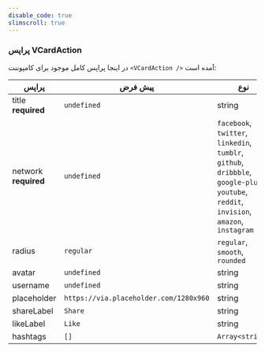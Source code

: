 ```yaml
---
disable_code: true
slimscroll: true
---
```


### پراپس VCardAction

در اینجا پراپس کامل موجود برای کامپوننت `<VCardAction />` آمده است:

| پراپس                     | پیش فرض                                                               | نوع                                                                                                                                      |
| ------------------------- | --------------------------------------------------------------------- | ---------------------------------------------------------------------------------------------------------------------------------------- |
| title<br />**required**   | <span class="is-undefined">`undefined`</span>                         | string                                                                                                                                   |
| network<br />**required** | <span class="is-undefined">`undefined`</span>                         | `facebook`, `twitter`, `linkedin`, `tumblr`, `github`, `dribbble`, `google-plus`, `youtube`, `reddit`, `invision`, `amazon`, `instagram` |
| radius                    | <span class="is-string">`regular`</span>                              | `regular`, `smooth`, `rounded`                                                                                                           |
| avatar                    | <span class="is-undefined">`undefined`</span>                         | string                                                                                                                                   |
| username                  | <span class="is-undefined">`undefined`</span>                         | string                                                                                                                                   |
| placeholder               | <span class="is-string">`https://via.placeholder.com/1280x960`</span> | string                                                                                                                                   |
| shareLabel                | <span class="is-string">`Share`</span>                                | string                                                                                                                                   |
| likeLabel                 | <span class="is-string">`Like`</span>                                 | string                                                                                                                                   |
| hashtags                  | <span class="is-array">`[]`</span>                                    | <span class="is-array">`Array<string>`</span>                                                                                            |
